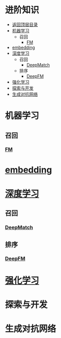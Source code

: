# 进阶知识

* [返回顶层目录](../../SUMMARY.md)
* [机器学习](#机器学习)
  * 召回
    * [FM](#FM)
* [embedding](#embedding)
* [深度学习](#深度学习)
  * 召回
    * [DeepMatch](#DeepMatch)
  * 排序
    * [DeepFM](#DeepFM)
* [强化学习](#强化学习)
* [探索与开发](#探索与开发)
* [生成对抗网络](#生成对抗网络)



# 机器学习

## 召回

### [FM](machine-learning/FM.md)



# [embedding](embedding/embedding.md)





# [深度学习](deep-learning/deep-learning.md)

## 召回

### [DeepMatch](deep-learning/DeepMatch.md)

## 排序

### [DeepFM](deep-learning/DeepFM.md)



# [强化学习](reinforcement-learning/reinforcement-learning.md)





# 探索与开发





# 生成对抗网络








